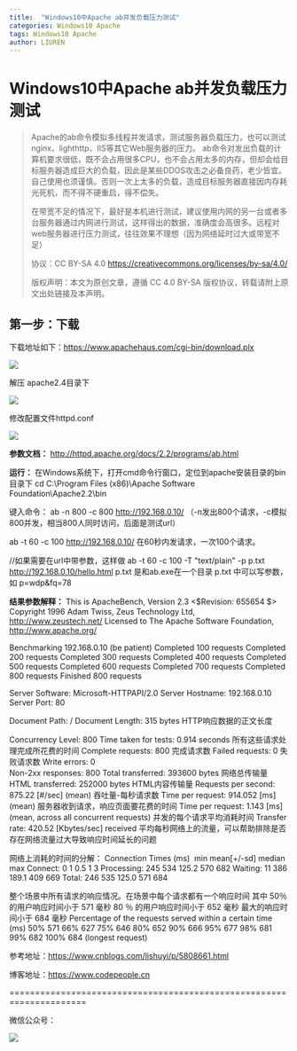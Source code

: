 ```yaml
---
title:  "Windows10中Apache ab并发负载压力测试"
categories: Windows10 Apache
tags: Windows10 Apache
author: LIUREN
---
```


# Windows10中Apache ab并发负载压力测试

> Apache的ab命令模拟多线程并发请求，测试服务器负载压力，也可以测试nginx、lighthttp、IIS等其它Web服务器的压力。 
> ab命令对发出负载的计算机要求很低，既不会占用很多CPU，也不会占用太多的内存，但却会给目标服务器造成巨大的负载，因此是某些DDOS攻击之必备良药，老少皆宜。自己使用也须谨慎。否则一次上太多的负载，造成目标服务器直接因内存耗光死机，而不得不硬重启，得不偿失。
>
> 在带宽不足的情况下，最好是本机进行测试，建议使用内网的另一台或者多台服务器通过内网进行测试，这样得出的数据，准确度会高很多。远程对web服务器进行压力测试，往往效果不理想（因为网络延时过大或带宽不足）
>
> 协议：CC BY-SA 4.0 https://creativecommons.org/licenses/by-sa/4.0/  
>
> 版权声明：本文为原创文章，遵循 CC 4.0 BY-SA 版权协议，转载请附上原文出处链接及本声明。



## 第一步：下载

下载地址如下：<https://www.apachehaus.com/cgi-bin/download.plx>

![](https://www.codepeople.cn/imges/00x34.png)

解压 apache2.4目录下

![](https://www.codepeople.cn/imges/00x35.png)

修改配置文件httpd.conf

![](https://www.codepeople.cn/imges/00x36.png)

**参数文档：** 
<http://httpd.apache.org/docs/2.2/programs/ab.html>



**运行：** 在Windows系统下，打开cmd命令行窗口，定位到apache安装目录的bin目录下 
cd C:\Program Files (x86)\Apache Software Foundation\Apache2.2\bin

键入命令： 
ab -n 800 -c 800  <http://192.168.0.10/> 
（-n发出800个请求，-c模拟800并发，相当800人同时访问，后面是测试url）

ab -t 60 -c 100 <http://192.168.0.10/> 
在60秒内发请求，一次100个请求。 

//如果需要在url中带参数，这样做 
ab -t 60 -c 100 -T "text/plain" -p p.txt <http://192.168.0.10/hello.html> 
p.txt 是和ab.exe在一个目录 
p.txt 中可以写参数，如  p=wdp&fq=78 





**结果参数解释：** 
This is ApacheBench, Version 2.3 <$Revision: 655654 $> 
Copyright 1996 Adam Twiss, Zeus Technology Ltd, <http://www.zeustech.net/> 
Licensed to The Apache Software Foundation, <http://www.apache.org/>

Benchmarking 192.168.0.10 (be patient) 
Completed 100 requests 
Completed 200 requests 
Completed 300 requests 
Completed 400 requests 
Completed 500 requests 
Completed 600 requests 
Completed 700 requests 
Completed 800 requests 
Finished 800 requests


Server Software:        Microsoft-HTTPAPI/2.0 
Server Hostname:        192.168.0.10 
Server Port:            80

Document Path:          / 
Document Length:        315 bytes       HTTP响应数据的正文长度

Concurrency Level:      800 
Time taken for tests:   0.914 seconds    所有这些请求处理完成所花费的时间 
Complete requests:      800             完成请求数 
Failed requests:        0                失败请求数 
Write errors:           0                
Non-2xx responses:      800 
Total transferred:      393600 bytes     网络总传输量 
HTML transferred:       252000 bytes     HTML内容传输量 
Requests per second:    875.22 [#/sec] (mean) 吞吐量-每秒请求数 
Time per request:       914.052 [ms] (mean)  服务器收到请求，响应页面要花费的时间 
Time per request:       1.143 [ms] (mean, across all concurrent requests) 并发的每个请求平均消耗时间 
Transfer rate:          420.52 [Kbytes/sec] received 平均每秒网络上的流量，可以帮助排除是否存在网络流量过大导致响应时间延长的问题


网络上消耗的时间的分解： 
Connection Times (ms) 
​              min  mean[+/-sd] median   max 
Connect:        0    1   0.5      1       3 
Processing:   245  534 125.2    570     682 
Waiting:       11  386 189.1    409     669 
Total:        246  535 125.0    571     684

整个场景中所有请求的响应情况。在场景中每个请求都有一个响应时间 
其中 50％ 的用户响应时间小于 571 毫秒 
80 ％ 的用户响应时间小于 652 毫秒 
最大的响应时间小于 684 毫秒 
Percentage of the requests served within a certain time (ms) 
  50%    571 
  66%    627 
  75%    646 
  80%    652 
  90%    666 
  95%    677 
  98%    681 
  99%    682 
100%    684 (longest request)

参考地址：<https://www.cnblogs.com/lishuyi/p/5808661.html>



博客地址：<https://www.codepeople.cn>

=====================================================================

微信公众号：

![](https://www.codepeople.cn/imges/weixin_icon/weixin.jpg)
